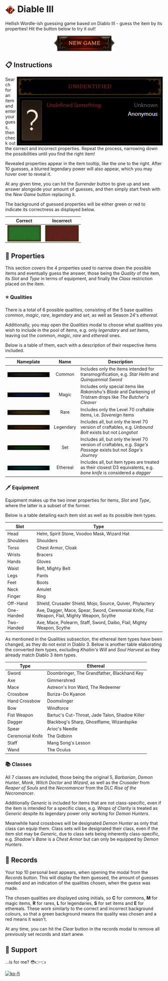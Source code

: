 #  <img src="/src/app/icon2.png" alt="diable 3 logo" align="center"> Diable III

Hellish Wordle-ish guessing game based on Diablo III - guess the item by its properties! Hit the button below to try it out!

<p align="center">
  <a href="https://diable-3.vercel.app/">
    <img src="/public/docs/new-game-button.png" alt="diable 3 logo" align="center">
  </a>
</p>

## 📋 Instructions

<img src="/public/docs/unguessed.png" alt="default known info" align="right">

Search for an item and enter your guess, then check out the correct and incorrect properties. Repeat the process, narrowing down the possibilities until you find the right item!

Revealed properties appear in the item tooltip, like the one to the right. After 10 guesses, a blurred legendary power will also appear, which you may hover over to reveal it.

At any given time, you can hit the *Surrender* button to give up and see answer alongside your amount of guesses, and then simply start fresh with the *New Game* button replacing it.

The background of guessed properties will be either green or red to indicate its correctness as displayed below.

| Correct | Incorrect |
| - | - |
| <img src="/public/docs/correct.png" alt="correct example" align="center"> | <img src="/public/docs/incorrect.png" alt="incorrect example" align="center"> |

## 📜 Properties

This section covers the 4 properties used to narrow down the possible items and eventually guess the answer, those being the *Quality* of the item, its *Slot* and *Type* in terms of equipment, and finally the *Class* restriction placed on the item.

### ⭐ Qualities

There is a total of 6 possible qualities, consisting of the 5 base qualities *common*, *magic*, *rare*, *legendary* and *set*, as well as Season 24's *ethereal*.

Additionally, you may open the *Qualities* modal to choose what qualities you wish to include in the pool of items, e.g. only *legendary* and *set* items, leaving out the *common*, *magic*, *rare* and *ethereal* ones.

Below is a table of them, each with a description of their respective items included.

| Nameplate | Name | Description |
| - | :-: | - |
| <img src="public/images/nameplates/common.jpg" alt="common nameplate" align="center"> | Common | Includes only the items intended for transmogrification, e.g. *Star Helm* and *Quinquennial Sword* |
| <img src="public/images/nameplates/magic.jpg" alt="magic nameplate" align="center"> | Magic | Includes only special items like *Rakanishu's Blade* and Darkening of Tristram drops like *The Butcher's Cleaver* |
| <img src="public/images/nameplates/rare.jpg" alt="rare nameplate" align="center"> | Rare | Includes only the Level 70 craftable items, i.e. *Sovereign* items |
| <img src="public/images/nameplates/legendary.jpg" alt="legendary nameplate" align="center"> | Legendary | Includes all, but only the level 70 version of craftables, e.g. *Unbound Bolt* exists but not *Longshot* |
| <img src="public/images/nameplates/set.jpg" alt="set nameplate" align="center"> | Set | Includes all, but only the level 70 version of craftables, e.g. *Sage's Passage* exists but not *Sage's Journey* |
| <img src="public/images/nameplates/ethereal.jpg" alt="ethereal nameplate" align="center"> | Ethereal | Includes all, but item types are treated as their closest D3 equivalents, e.g. *bone knife* is considered a *dagger* |

### 🗡️ Equipment

Equipment makes up the two inner properties for items, *Slot* and *Type*, where the latter is a subset of the former.

Below is a table detailing each item slot as well as its possible item types.

| Slot | Type |
| - | - |
| Head | Helm, Spirit Stone, Voodoo Mask, Wizard Hat |
| Shoulders | Shoulders |
| Torso | Chest Armor, Cloak |
| Wrists | Bracers |
| Hands | Gloves |
| Waist | Belt, Mighty Belt |
| Legs | Pants |
| Feet | Boots |
| Neck | Amulet |
| Finger | Ring |
| Off-Hand | Shield, Crusader Shield, Mojo, Source, Quiver, Phylactery |
| One-Handed | Axe, Dagger, Mace, Spear, Sword, Ceremonial Knife, Fist Weapon, Flail, Mighty Weapon, Scythe |
| Two-Handed | Axe, Mace, Polearm, Staff, Sword, Daibo, Flail, Mighty Weapon, Scythe |

As mentioned in the Qualities subsection, the ethereal item types have been changed, as they do not exist in Diablo 3. Below is another table elaborating the converted item types, excluding *Khalim's Will* and *Soul Harvest* as they already match Diablo 3 item types.

| Type | Ethereal |
| - | - |
| Sword | Doombringer, The Grandfather, Blackhand Key |
| Axe | Gimmershred |
| Mace | Astreon's Iron Ward, The Redeemer |
| Crossbow | Buriza-Do Kyanon |
| Hand Crossbow | Doomslinger |
| Bow | Windforce |
| Fist Weapon | Bartuc's Cut-Throat, Jade Talon, Shadow Killer |
| Dagger | Blackbog's Sharp, Ghostflame, Wizardspike |
| Spear | Arioc's Needle |
| Ceremonial Knife | The Gidbinn |
| Staff | Mang Song's Lesson |
| Wand | The Oculus |

### 📚 Classes

All 7 classes are included, those being the original 5, *Barbarian*, *Demon Hunter*, *Monk*, *Witch Doctor* and *Wizard*, as well as the *Crusader* from *Reaper of Souls* and the *Necromancer* from the DLC *Rise of the Necromancer*.

Additionally *Generic* is included for items that are not class-specific, even if the item is intended for a specific class, e.g. *Wraps of Clarity* is treated as *Generic* despite its legendary power only working for *Demon Hunters*.

Meanwhile hand crossbows will be designated *Demon Hunter* as only that class can equip them. Class sets will be designated their class, even if the item slot may be *Generic*, due to class sets being inherently class-specific, e.g. *Shadow's Bane* is a *Chest Armor* but can only be equipped by *Demon Hunters*.

## 🥇 Records

Your top 10 personal best appears, when opening the modal from the *Records* button. This will display the item guessed, the amount of guesses needed and an indication of the qualities chosen, when the guess was made.

The chosen qualities are displayed using initials, so **C** for commons, **M** for magic items, **R** for rares, **L** for legendaries, **S** for set items and **E** for ethereals. These work similarly to the correct and incorrect background colours, so that a green background means the quality was chosen and a red means it wasn't.

At any time, you can hit the *Clear* button in the records modal to remove all previously set records and start anew.

## 🙌 Support

...is for me? 😳👉👈

[![ko-fi](https://ko-fi.com/img/githubbutton_sm.svg)](https://ko-fi.com/S6S3NYYC4)
